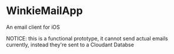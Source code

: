 # WinkieMailApp

An email client for iOS

NOTICE: this is a functional prototype, it cannot send actual emails currently, instead they're sent to a Cloudant Databse
